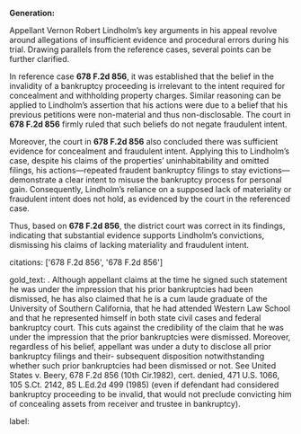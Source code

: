 **Generation:**

Appellant Vernon Robert Lindholm’s key arguments in his appeal revolve around allegations of insufficient evidence and procedural errors during his trial. Drawing parallels from the reference cases, several points can be further clarified.

In reference case **678 F.2d 856**, it was established that the belief in the invalidity of a bankruptcy proceeding is irrelevant to the intent required for concealment and withholding property charges. Similar reasoning can be applied to Lindholm’s assertion that his actions were due to a belief that his previous petitions were non-material and thus non-disclosable. The court in **678 F.2d 856** firmly ruled that such beliefs do not negate fraudulent intent.

Moreover, the court in **678 F.2d 856** also concluded there was sufficient evidence for concealment and fraudulent intent. Applying this to Lindholm’s case, despite his claims of the properties’ uninhabitability and omitted filings, his actions—repeated fraudent bankruptcy filings to stay evictions—demonstrate a clear intent to misuse the bankruptcy process for personal gain. Consequently, Lindholm’s reliance on a supposed lack of materiality or fraudulent intent does not hold, as evidenced by the court in the referenced case.

Thus, based on **678 F.2d 856**, the district court was correct in its findings, indicating that substantial evidence supports Lindholm’s convictions, dismissing his claims of lacking materiality and fraudulent intent.

citations: ['678 F.2d 856', '678 F.2d 856']

gold_text: . Although appellant claims at the time he signed such statement he was under the impression that his prior bankruptcies had been dismissed, he has also claimed that he is a cum laude graduate of the University of Southern California, that he had attended Western Law School and that he represented himself in both state civil cases and federal bankruptcy court. This cuts against the credibility of the claim that he was under the impression that the prior bankruptcies were dismissed. Moreover, regardless of his belief, appellant was under a duty to disclose all prior bankruptcy filings and their- subsequent disposition notwithstanding whether such prior bankruptcies had been dismissed or not. See United States v. Beery, 678 F.2d 856 (10th Cir.1982), cert. denied, 471 U.S. 1066, 105 S.Ct. 2142, 85 L.Ed.2d 499 (1985) (even if defendant had considered bankruptcy proceeding to be invalid, that would not preclude convicting him of concealing assets from receiver and trustee in bankruptcy).

label: 